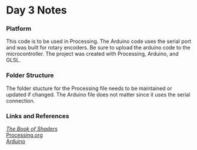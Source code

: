 # Day 3 Notes

### Platform
This code is to be used in Processing. The Arduino code uses the serial port and was built for rotary encoders. Be sure to upload the arduino code to the microcontroller. The project was created with Processing, Arduino, and GLSL.

### Folder Structure
The folder stucture for the Processing file needs to be maintained or updated if changed. The Arduino file does not matter since it uses the serial connection.

### Links and References
[*The Book of Shaders*](https://thebookofshaders.com/)   
[Processing.org](https://processing.org/)     
[Arduino](https://www.arduino.cc/en/main/software)
